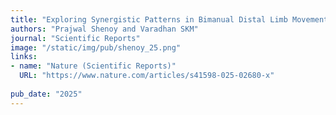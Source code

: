 ```yaml
---
title: "Exploring Synergistic Patterns in Bimanual Distal Limb Movements Through Low Dimensional Representations"
authors: "Prajwal Shenoy and Varadhan SKM"
journal: "Scientific Reports"
image: "/static/img/pub/shenoy_25.png"
links:
- name: "Nature (Scientific Reports)"
  URL: "https://www.nature.com/articles/s41598-025-02680-x"
 
pub_date: "2025"
---
```


